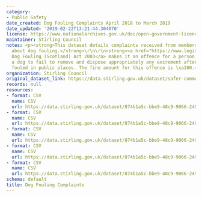 ```yaml
---
category:
- Public Safety
date_created: Dog Fouling Complaints April 2018 to March 2019
date_updated: '2019-02-22T13:21:44.304070'
license: https://www.nationalarchives.gov.uk/doc/open-government-licence/version/3/
maintainer: Stirling Council
notes: <p><strong>This dataset details complaints received from members of the public
  about dog fouling.</strong>\r\n\r\n<strong><a href="https://www.legislation.gov.uk/asp/2003/12/contents">The
  Dog Fouling (Scotland) Act 2003</a> makes it an offence for a person in charge of
  a dog to fail to remove and dispose appropriately any excrement after the dog has
  fouled in public places. The fine amount for this offence is \xa380.</strong>\r\n\r\n\r\n</p>
organization: Stirling Council
original_dataset_link: https://data.stirling.gov.uk/dataset/safer-communities
records: null
resources:
- format: CSV
  name: CSV
  url: https://data.stirling.gov.uk/dataset/874b1a5c-bbe9-48c9-9066-2492e96349fa/resource/2a0c99be-a8e5-4eb5-bc0a-ca5b0e339e06/download/20190910-dog-fouling-notices-01.04.2018-to-31.03.2019.csv
- format: CSV
  name: CSV
  url: https://data.stirling.gov.uk/dataset/874b1a5c-bbe9-48c9-9066-2492e96349fa/resource/4b9dbb63-868e-4b6f-8bb6-5c27c039884d/download/20210201-dog-fouling-notices-01.04.2019-to-31.03.2020.csv
- format: CSV
  name: CSV
  url: https://data.stirling.gov.uk/dataset/874b1a5c-bbe9-48c9-9066-2492e96349fa/resource/a04c17fe-aeed-4293-8d60-3c14011accc6/download/20190910-dog-fouling-notices-01.04.2017-to-31.03.2018.csv
- format: CSV
  name: CSV
  url: https://data.stirling.gov.uk/dataset/874b1a5c-bbe9-48c9-9066-2492e96349fa/resource/99e46798-c811-4548-9e83-c7183b03dbb4/download/20210510-dog-fouling-notices-01.04.2020-to-31.03.2021-v1.0.csv
- format: CSV
  name: CSV
  url: https://data.stirling.gov.uk/dataset/874b1a5c-bbe9-48c9-9066-2492e96349fa/resource/940afe35-7c79-4f06-b763-eb156f5f7078/download/20220406-dog-fouling-notices-01.04.2021-to-31.03.2022-v1.0.csv
schema: default
title: Dog Fouling Complaints
---
```

